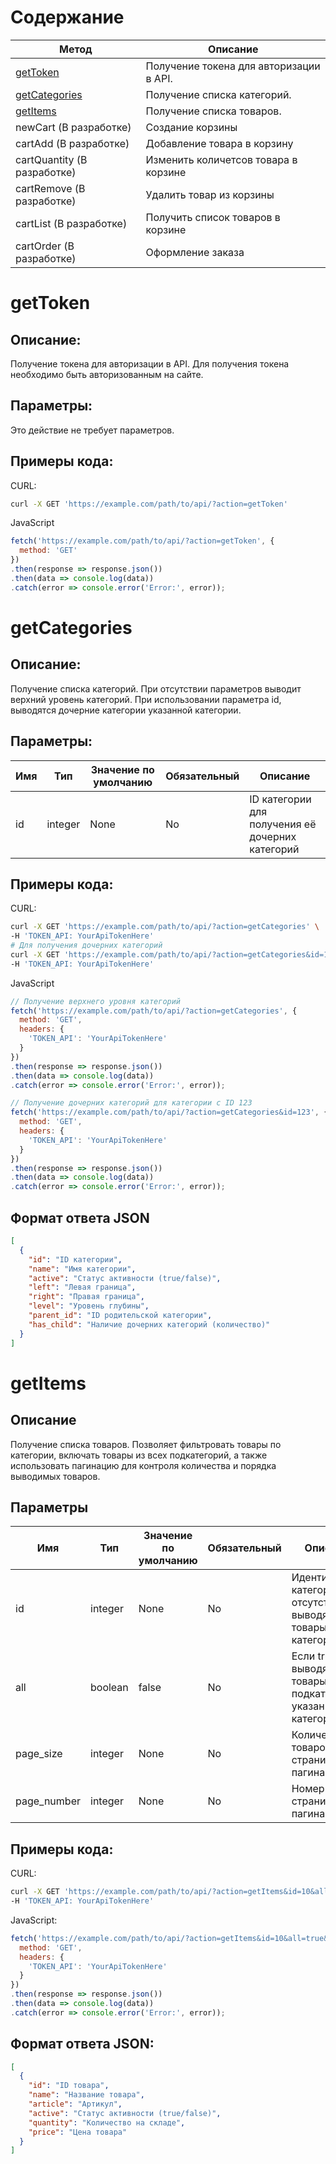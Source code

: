 # Содержание
| Метод                           | Описание                                |
| ------------------------------- | --------------------------------------- |
| [getToken](#gettoken)           | Получение токена для авторизации в API. |
| [getCategories](#getcategories) | Получение списка категорий.             |
| [getItems](#getitems)           | Получение списка товаров.               |
| newCart (В разработке)          | Создание корзины                        |
| cartAdd (В разработке)          | Добавление товара в корзину             |
| cartQuantity (В разработке)     | Изменить количетсов товара в корзине    |
| cartRemove (В разработке)       | Удалить товар из корзины                |
| cartList (В разработке)         | Получить список товаров в корзине       |
| cartOrder (В разработке)        | Оформление заказа                       |



# getToken

## Описание:

Получение токена для авторизации в API. Для получения токена необходимо быть авторизованным на сайте.

## Параметры:

Это действие не требует параметров.

## Примеры кода:

CURL:

```bash
curl -X GET 'https://example.com/path/to/api/?action=getToken'
```

JavaScript

```javascript
fetch('https://example.com/path/to/api/?action=getToken', {
  method: 'GET'
})
.then(response => response.json())
.then(data => console.log(data))
.catch(error => console.error('Error:', error));
```

# getCategories

## Описание:

Получение списка категорий. При отсутствии параметров выводит верхний уровень категорий. При использовании параметра id, выводятся дочерние категории указанной категории.

## Параметры:

| Имя | Тип     | Значение по умолчанию | Обязательный | Описание                                         |
| --- | ------- | --------------------- | ------------ | ------------------------------------------------ |
| id  | integer | None                  | No           | ID категории для получения её дочерних категорий |

## Примеры кода:

CURL:

```bash
curl -X GET 'https://example.com/path/to/api/?action=getCategories' \
-H 'TOKEN_API: YourApiTokenHere'
# Для получения дочерних категорий
curl -X GET 'https://example.com/path/to/api/?action=getCategories&id=123' \
-H 'TOKEN_API: YourApiTokenHere'
```

JavaScript

```javascript
// Получение верхнего уровня категорий
fetch('https://example.com/path/to/api/?action=getCategories', {
  method: 'GET',
  headers: {
    'TOKEN_API': 'YourApiTokenHere'
  }
})
.then(response => response.json())
.then(data => console.log(data))
.catch(error => console.error('Error:', error));

// Получение дочерних категорий для категории с ID 123
fetch('https://example.com/path/to/api/?action=getCategories&id=123', {
  method: 'GET',
  headers: {
    'TOKEN_API': 'YourApiTokenHere'
  }
})
.then(response => response.json())
.then(data => console.log(data))
.catch(error => console.error('Error:', error));
```

## Формат ответа JSON

```json
[
  {
    "id": "ID категории",
    "name": "Имя категории",
    "active": "Статус активности (true/false)",
    "left": "Левая граница",
    "right": "Правая граница",
    "level": "Уровень глубины",
    "parent_id": "ID родительской категории",
    "has_child": "Наличие дочерних категорий (количество)"
  }
]
```

# getItems

## Описание

Получение списка товаров. Позволяет фильтровать товары по категории, включать товары из всех подкатегорий, а также использовать пагинацию для контроля количества и порядка выводимых товаров.

## Параметры

| Имя         | Тип     | Значение по умолчанию | Обязательный | Описание                                                                |
| ----------- | ------- | --------------------- | ------------ | ----------------------------------------------------------------------- |
| id          | integer | None                  | No           | Идентификатор категории. При отсутствии выводятся товары без категории. |
| all         | boolean | false                 | No           | Если true, выводятся товары из всех подкатегорий указанной категории.   |
| page_size   | integer | None                  | No           | Количество товаров на странице для пагинации.                           |
| page_number | integer | None                  | No           | Номер страницы для пагинации.                                           |

## Примеры кода:

CURL:

```bash
curl -X GET 'https://example.com/path/to/api/?action=getItems&id=10&all=true&page_size=50&page_number=2' \
-H 'TOKEN_API: YourApiTokenHere'
```

JavaScript:

```javascript
fetch('https://example.com/path/to/api/?action=getItems&id=10&all=true&page_size=50&page_number=2', {
  method: 'GET',
  headers: {
    'TOKEN_API': 'YourApiTokenHere'
  }
})
.then(response => response.json())
.then(data => console.log(data))
.catch(error => console.error('Error:', error));
```

## Формат ответа JSON:

```json
[
  {
    "id": "ID товара",
    "name": "Название товара",
    "article": "Артикул",
    "active": "Статус активности (true/false)",
    "quantity": "Количество на складе",
    "price": "Цена товара"
  }
]
```
